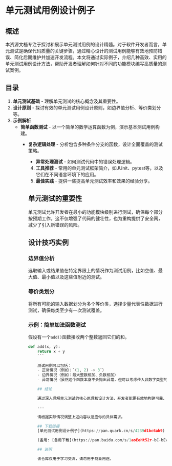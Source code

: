 # 单元测试用例设计例子

## 概述

本资源文档专注于探讨和展示单元测试用例的设计精髓。对于软件开发者而言，单元测试是确保代码质量的关键步骤，通过精心设计的测试用例能够有效地预防错误、简化后期维护并加速开发流程。本文将通过实际例子，介绍几种高效、实用的单元测试用例设计方法，帮助开发者理解如何针对不同的功能模块编写高质量的测试案例。

## 目录

1. **单元测试基础** - 理解单元测试的核心概念及其重要性。
2. **设计原则** - 探讨有效的单元测试用例设计原则，如边界值分析、等价类划分等。
3. **示例解析**
   - **简单函数测试** - 以一个简单的数学运算函数为例，演示基本测试用例构建。
      - **复杂逻辑处理** - 分析包含多种条件分支的函数，设计全面覆盖的测试策略。
         - **异常处理测试** - 如何测试代码中的错误处理逻辑。
         4. **工具推荐** - 常用的单元测试框架简介，如JUnit、pytest等，以及它们在不同语言环境下的应用。
         5. **最佳实践** - 提供一些提高单元测试效率和效果的经验分享。

         ## 单元测试的重要性

         单元测试允许开发者在最小的功能模块级别进行测试，确保每个部分按预期工作。这不仅增强了代码的健壮性，也为重构提供了安全网，减少了引入新错误的风险。

         ## 设计技巧实例

         ### 边界值分析
         选取输入或结果值在特定界限上的情况作为测试用例，比如空值、最大值、最小值以及这些值附近的测试。

         ### 等价类划分
         将所有可能的输入数据划分为多个等价类，选择少量代表性数据进行测试，确保每类至少有一次测试覆盖。

         ### 示例：简单加法函数测试
         假设有一个`add()`函数接收两个整数返回它们的和。

         ```python
         def add(x, y):
             return x + y
             ```

             测试用例可以包括：
             - 正常情况（例如：`(1, 2) -> 3`）
             - 边界情况（例如：最大整数相加、负数相加）
             - 异常情况（虽然这个函数本身不会抛出异常，但可以考虑传入非数字类型的输入来检验类型检查）

             ## 结论

             通过深入理解单元测试的核心原理和设计方法，开发者能更有效地构建可靠、可维护的软件系统。记住，良好的测试用例设计是迭代的过程，随着对系统的深入了解而不断优化。希望这份资源文档能成为你在单元测试之旅中的有力助手。

             ---

             请根据实际情况调整上述内容以适应你的具体需求。

             ## 下载链接
             [单元测试用例设计例子](https://pan.quark.cn/s/4239d1bc6ab9) 

             (备用: [备用下载](https://pan.baidu.com/s/1aoEeHt52r-bC-bEvhecwmw?pwd=1234))

             ## 说明

             该仓库仅用于学习交流，请勿用于商业用途。
